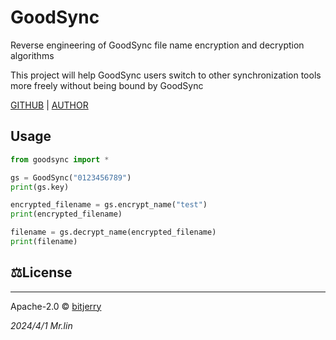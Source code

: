 # GoodSync

Reverse engineering of GoodSync file name encryption and decryption algorithms

This project will help GoodSync users switch to other synchronization tools more freely without being bound by GoodSync

[GITHUB](https://github.com/bitjerry/goodsync) | [AUTHOR](https://github.com/bitjerry)

## Usage

```python
from goodsync import *

gs = GoodSync("0123456789")
print(gs.key)

encrypted_filename = gs.encrypt_name("test")
print(encrypted_filename)

filename = gs.decrypt_name(encrypted_filename)
print(filename)
```

## ⚖️License

---
Apache-2.0 © [bitjerry](https://github.com/bitjerry/goodsync/blob/main/LICENSE)

*2024/4/1*
*Mr.lin*